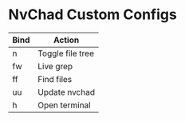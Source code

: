 # NvChad Custom Configs

| Bind       | Action           |
| ---------- | ---------------- |
| <ctrl>n    | Toggle file tree |
| <leader>fw | Live grep        |
| <leader>ff | Find files       |
| <leader>uu | Update nvchad    |
| <leader>h  | Open terminal    |
